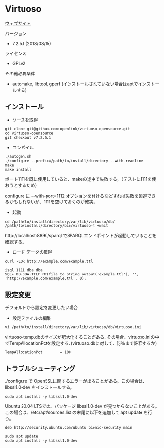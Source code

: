 # Virtuoso

[ウェブサイト](http://vos.openlinksw.com/owiki/wiki/VOS)

バージョン
* 7.2.5.1 (2018/08/15)

ライセンス
* GPLv2

その他必要条件
* automake, libtool, gperf (インストールされていない場合はaptでインストールする)

## インストール
* ソースを取得
```
git clone git@github.com:openlink/virtuoso-opensource.git
cd virtuoso-opensource
git checkout v7.2.5.1
```
* コンパイル
```
./autogen.sh
./configure --prefix=/path/to/install/directory --with-readline
make
make install
```
ポート1111を既に使用していると、makeの途中で失敗する。（テストに1111を使おうとするため）

configure に --with-port=1112 オプションを付けるなどすれば失敗を回避できるかもしれないが、1111を空けておくのが確実。
* 起動
```
cd /path/to/install/directory/var/lib/virtuoso/db/
/path/to/install/directory/bin/virtuoso-t +wait
```
http://localhost:8890/sparql でSPARQLエンドポイントが起動していることを確認する。
* ロード
データの取得
```
curl -LOR http://example.com/example.ttl
```
```
isql 1111 dba dba
SQL> DB.DBA.TTLP_MT(file_to_string_output('example.ttl'), '', 'http://example.com/example.ttl', 0);
```

## 設定変更
デフォルトから設定を変更したい場合
* 設定ファイルの編集
```
vi /path/to/install/directory/var/lib/virtuoso/db/virtuoso.ini
```
virtuoso-temp.dbのサイズが肥大化することがある. その場合、virtuoso.iniの中でTempAllocationPctを設定する. (virtuoso.dbに対して、何％まで許容するか)
```
TempAllocationPct        = 100
```

## トラブルシューティング
./configure で OpenSSLに関するエラーが出ることがある。この場合は、libssl1.0-dev をインストールする。
```
sudo apt install -y libssl1.0-dev
```
Ubuntu 20.04 LTSでは、パッケージ libssl1.0-dev が見つからないことがある。この場合は、/etc/apt/sources.list の末尾に以下を追加して apt update を行う。
```
deb http://security.ubuntu.com/ubuntu bionic-security main
```
```
sudo apt update
sudo apt install -y libssl1.0-dev
```
